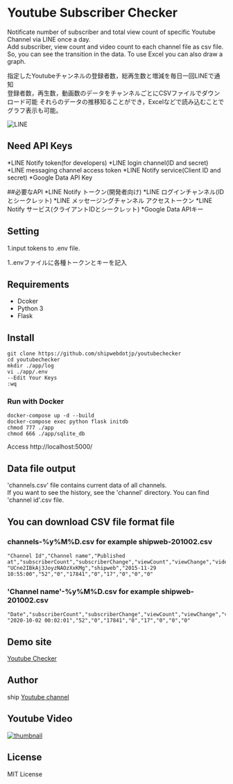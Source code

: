 # Youtube Subscriber Checker

Notificate number of subscriber and total view count of specific Youtube Channel via LINE once a day.  
Add subscriber, view count and video count to each channel file as csv file.
So, you can see the transition in the data. To use Excel you can also draw a graph.

指定したYoutubeチャンネルの登録者数，総再生数と増減を毎日一回LINEで通知  
登録者数，再生数，動画数のデータをチャンネルごとにCSVファイルでダウンロード可能
それらのデータの推移知ることができ，Excelなどで読み込むことでグラフ表示も可能。

![LINE](https://blog.shipweb.jp/wp-content/uploads/2020/09/Screenshot-LINE01.jpg)

## Need API Keys
*LINE Notify token(for developers)
*LINE login channel(ID and secret)
*LINE messaging channel access token
*LINE Notify service(Client ID and secret)
*Google Data API Key

##必要なAPI
*LINE Notify トークン(開発者向け)
*LINE ログインチャンネル(IDとシークレット)
*LINE メッセージングチャンネル アクセストークン
*LINE Notify サービス(クライアントIDとシークレット)
*Google Data APIキー

## Setting
1.input tokens to .env file.  

1..envファイルに各種トークンとキーを記入  


## Requirements
* Dcoker
* Python 3
* Flask

## Install
```
git clone https://github.com/shipwebdotjp/youtubechecker
cd youtubechecker
mkdir ./app/log
vi ./app/.env
--Edit Your Keys
:wq
```

### Run with Docker
```
docker-compose up -d --build
docker-compose exec python flask initdb
chmod 777 ./app
chmod 666 ./app/sqlite_db
```
Access http://localhost:5000/  

## Data file output
'channels.csv' file  contains current data of all channels.  
If you want to see the history, see the 'channel' directory. You can find 'channel id'.csv file.  

## You can download CSV file format file
### channels-%y%M%D.csv for example shipweb-201002.csv
```
"Channel Id","Channel name","Published at","subscriberCount","subscriberChange","viewCount","viewChange","videoCount","videoChange","commentCount","commentChange"
"UCne2IBkAj3JoyzNAOzXxKMg","shipweb","2015-11-29 10:55:00","52","0","17841","0","17","0","0","0"
```
### 'Channel name'-%y%M%D.csv for example shipweb-201002.csv
```
"Date","subscriberCount","subscriberChange","viewCount","viewChange","videoCount","videoChange","commentCount","commentChange"
"2020-10-02 00:02:01","52","0","17841","0","17","0","0","0"
```

## Demo site
[Youtube Checker](https://ytc.shipweb.jp/)

## Author
ship [Youtube channel](https://www.youtube.com/channel/UCne2IBkAj3JoyzNAOzXxKMg)

## Youtube Video
[![thumbnail](http://img.youtube.com/vi/JO33NnIL6es/0.jpg)](http://www.youtube.com/watch?v=JO33NnIL6es "Python Programming")

## License
MIT License